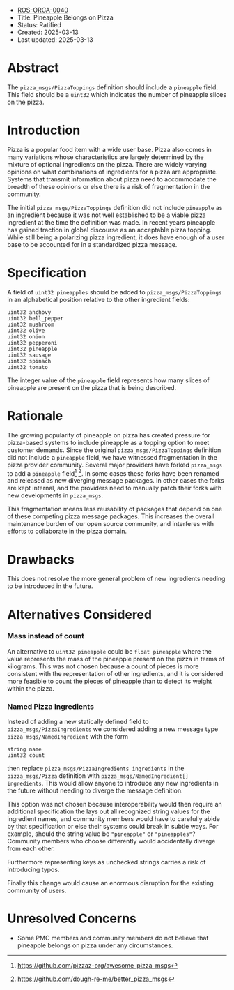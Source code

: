 * [ROS-ORCA-0040](https://github.com/osrf/orca/pull/132)
* Title: Pineapple Belongs on Pizza
* Status: Ratified
* Created: 2025-03-13
* Last updated: 2025-03-13

# Abstract

The `pizza_msgs/PizzaToppings` definition should include a `pineapple` field. This field should be a `uint32` which indicates the number of pineapple slices on the pizza.

# Introduction

Pizza is a popular food item with a wide user base. Pizza also comes in many variations whose characteristics are largely determined by the mixture of optional ingredients on the pizza. There are widely varying opinions on what combinations of ingredients for a pizza are appropriate. Systems that transmit information about pizza need to accommodate the breadth of these opinions or else there is a risk of fragmentation in the community.

The initial `pizza_msgs/PizzaToppings` definition did not include `pineapple` as an ingredient because it was not well established to be a viable pizza ingredient at the time the definition was made. In recent years pineapple has gained traction in global discourse as an acceptable pizza topping. While still being a polarizing pizza ingredient, it does have enough of a user base to be accounted for in a standardized pizza message.

# Specification

A field of `uint32 pineapples` should be added to `pizza_msgs/PizzaToppings` in an alphabetical position relative to the other ingredient fields:

```
uint32 anchovy
uint32 bell_pepper
uint32 mushroom
uint32 olive
uint32 onion
uint32 pepperoni
uint32 pineapple
uint32 sausage
uint32 spinach
uint32 tomato
```

The integer value of the `pineapple` field represents how many slices of pineapple are present on the pizza that is being described.

# Rationale

The growing popularity of pineapple on pizza has created pressure for pizza-based systems to include pineapple as a topping option to meet customer demands. Since the original `pizza_msgs/PizzaToppings` definition did not include a `pineapple` field, we have witnessed fragmentation in the pizza provider community. Several major providers have forked `pizza_msgs` to add a `pineapple` field[^awesome_pizza_msgs] [^better_pizza_msgs]. In some cases these forks have been renamed and released as new diverging message packages. In other cases the forks are kept internal, and the providers need to manually patch their forks with new developments in `pizza_msgs`.

[^awesome_pizza_msgs]: https://github.com/pizzaz-org/awesome_pizza_msgs
[^better_pizza_msgs]: https://github.com/dough-re-me/better_pizza_msgs

This fragmentation means less reusability of packages that depend on one of these competing pizza message packages. This increases the overall maintenance burden of our open source community, and interferes with efforts to collaborate in the pizza domain.

# Drawbacks

This does not resolve the more general problem of new ingredients needing to be introduced in the future.

# Alternatives Considered

### Mass instead of count

An alternative to `uint32 pineapple` could be `float pineapple` where the value represents the mass of the pineapple present on the pizza in terms of kilograms. This was not chosen because a count of pieces is more consistent with the representation of other ingredients, and it is considered more feasible to count the pieces of pineapple than to detect its weight within the pizza.

### Named Pizza Ingredients

Instead of adding a new statically defined field to `pizza_msgs/PizzaIngredients` we considered adding a new message type `pizza_msgs/NamedIngredient` with the form

```
string name
uint32 count
```

then replace `pizza_msgs/PizzaIngredients ingredients` in the `pizza_msgs/Pizza` definition with `pizza_msgs/NamedIngredient[] ingredients`. This would allow anyone to introduce any new ingredients in the future without needing to diverge the message definition.

This option was not chosen because interoperability would then require an additional specification the lays out all recognized string values for the ingredient names, and community members would have to carefully abide by that specification or else their systems could break in subtle ways. For example, should the string value be `"pineapple"` or `"pineapples"`? Community members who choose differently would accidentally diverge from each other.

Furthermore representing keys as unchecked strings carries a risk of introducing typos.

Finally this change would cause an enormous disruption for the existing community of users.

# Unresolved Concerns

* Some PMC members and community members do not believe that pineapple belongs on pizza under any circumstances.
